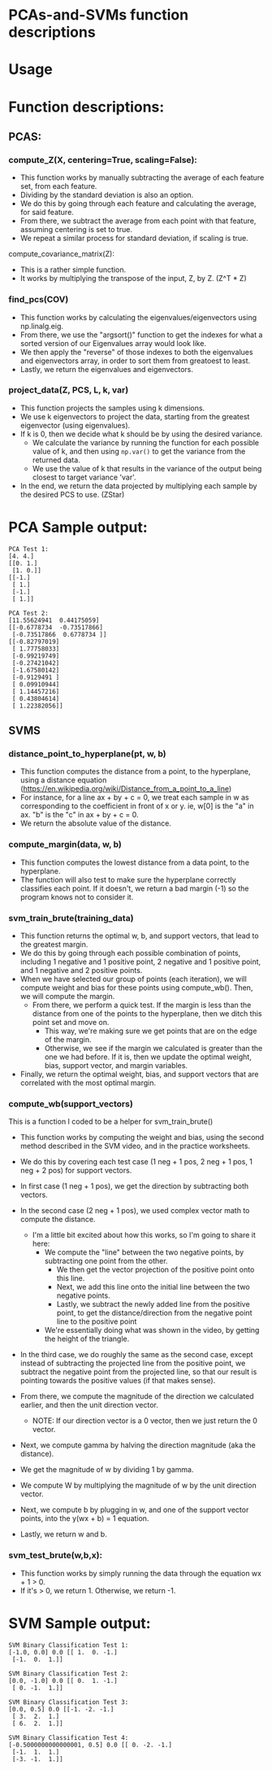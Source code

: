 # PCAs-and-SVMs function descriptions
# Usage

# Function descriptions:
## PCAS:

### compute_Z(X, centering=True, scaling=False):
- This function works by manually subtracting the average of each feature set, from each feature.
- Dividing by the standard deviation is also an option.
- We do this by going through each feature and calculating the average, for said feature.
- From there, we subtract the average from each point with that feature, assuming centering is set to true.
- We repeat a similar process for standard deviation, if scaling is true.

compute_covariance_matrix(Z):
- This is a rather simple function.
- It works by multiplying the transpose of the input, Z, by Z. (Z^T * Z)

### find_pcs(COV)
- This function works by calculating the eigenvalues/eigenvectors using np.linalg.eig.
- From there, we use the "argsort()" function to get the indexes for what a sorted version of our Eigenvalues array would look like.
- We then apply the "reverse" of those indexes to both the eigenvalues and eigenvectors array, in order to sort them from greatoest to least.
- Lastly, we return the eigenvalues and eigenvectors.

### project_data(Z, PCS, L, k, var)
- This function projects the samples using k dimensions.
- We use k eigenvectors to project the data, starting from the greatest eigenvector (using eigenvalues).
- If k is 0, then we decide what k should be by using the desired variance. 
  - We calculate the variance by running the function for each possible value of k, and then using `np.var()` to get the variance from the returned data.
  - We use the value of k that results in the variance of the output being closest to target variance 'var'.
- In the end, we return the data projected by multiplying each sample by the desired PCS to use. (ZStar)

# PCA Sample output:
```
PCA Test 1:
[4. 4.]
[[0. 1.]
 [1. 0.]]
[[-1.]
 [ 1.]
 [-1.]
 [ 1.]]

PCA Test 2:
[11.55624941  0.44175059]
[[-0.6778734  -0.73517866]
 [-0.73517866  0.6778734 ]]
[[-0.82797019]
 [ 1.77758033]
 [-0.99219749]
 [-0.27421042]
 [-1.67580142]
 [-0.9129491 ]
 [ 0.09910944]
 [ 1.14457216]
 [ 0.43804614]
 [ 1.22382056]]
```

## SVMS
### distance_point_to_hyperplane(pt, w, b)
- This function computes the distance from a point, to the hyperplane, using a distance equation (https://en.wikipedia.org/wiki/Distance_from_a_point_to_a_line)
- For instance, for a line ax + by + c = 0, we treat each sample in w as corresponding to the coefficient in front of x or y. ie, w[0] is the "a" in ax. "b" is the "c" in ax + by + c = 0.
- We return the absolute value of the distance.

### compute_margin(data, w, b)
- This function computes the lowest distance from a data point, to the hyperplane.
- The function will also test to make sure the hyperplane correctly classifies each point. If it doesn't, we return a bad margin (-1) so the program knows not to consider it.

### svm_train_brute(training_data)
- This function returns the optimal w, b, and support vectors, that lead to the greatest margin.
- We do this by going through each possible combination of points, including 1 negative and 1 positive point, 2 negative and 1 positive point, and 1 negative and 2 positive points.
- When we have selected our group of points (each iteration), we will compute weight and bias for these points using compute_wb(). Then, we will compute the margin.
  - From there, we perform a quick test. If the margin is less than the distance from one of the points to the hyperplane, then we ditch this point set and move on. 
	  - This way, we're making sure we get points that are on the edge of the margin.
	- Otherwise, we see if the margin we calculated is greater than the one we had before. If it is, then we update the optimal weight, bias, support vector, and margin variables.
- Finally, we return the optimal weight, bias, and support vectors that are correlated with the most optimal margin.

### compute_wb(support_vectors)
This is a function I coded to be a helper for svm_train_brute()
- This function works by computing the weight and bias, using the second method described in the SVM video, and in the practice worksheets.
- We do this by covering each test case (1 neg + 1 pos, 2 neg + 1 pos, 1 neg + 2 pos) for support vectors.
- In first case (1 neg + 1 pos), we get the direction by subtracting both vectors.
- In the second case (2 neg + 1 pos), we used complex vector math to compute the distance.
	- I'm a little bit excited about how this works, so I'm going to share it here:
	  - We compute the "line" between the two negative points, by subtracting one point from the other.
		- We then get the vector projection of the positive point onto this line.
		- Next, we add this line onto the initial line between the two negative points.
		- Lastly, we subtract the newly added line from the positive point, to get the distance/direction from the negative point line to the positive point
	  - We're essentially doing what was shown in the video, by getting the height of the triangle.
- In the third case, we do roughly the same as the second case, except instead of subtracting the projected line from the positive point, we subtract the negative point from the projected line, so that our result is pointing towards the positive values (if that makes sense).
	

- From there, we compute the magnitude of the direction we calculated earlier, and then the unit direction vector.
	- NOTE: If our direction vector is a 0 vector, then we just return the 0 vector.
- Next, we compute gamma by halving the direction magnitude (aka the distance).
- We get the magnitude of w by dividing 1 by gamma.
- We compute W by multiplying the magnitude of w by the unit direction vector.
- Next, we compute b by plugging in w, and one of the support vector points, into the y(wx + b) = 1 equation.
- Lastly, we return w and b.

### svm_test_brute(w,b,x):
- This function works by simply running the data through the equation wx + 1 > 0.
- If it's > 0, we return 1. Otherwise, we return -1.

# SVM Sample output:
```
SVM Binary Classification Test 1:
[-1.0, 0.0] 0.0 [[ 1.  0. -1.]
 [-1.  0.  1.]]

SVM Binary Classification Test 2:
[0.0, -1.0] 0.0 [[ 0.  1. -1.]
 [ 0. -1.  1.]]

SVM Binary Classification Test 3:
[0.0, 0.5] 0.0 [[-1. -2. -1.]
 [ 3.  2.  1.]
 [ 6.  2.  1.]]

SVM Binary Classification Test 4:
[-0.5000000000000001, 0.5] 0.0 [[ 0. -2. -1.]
 [-1.  1.  1.]
 [-3. -1.  1.]]
 ```
